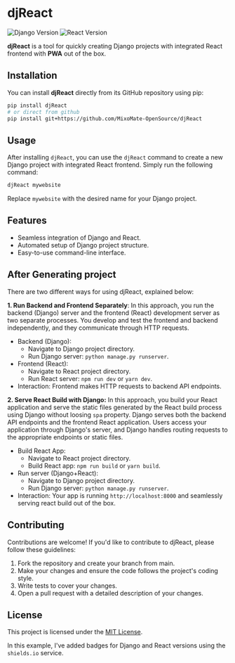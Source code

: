 # djReact 


![Django Version](https://img.shields.io/badge/Django-%5E4.0.0-blue)
![React Version](https://img.shields.io/badge/React-%5E17.0.2-blue)

**djReact** is a tool for quickly creating Django projects with integrated React frontend with **PWA** out of the box.

## Installation

You can install **djReact** directly from its GitHub repository using pip:

```bash
pip install djReact
# or direct from github
pip install git+https://github.com/MixoMate-OpenSource/djReact
```
## Usage
After installing `djReact`, you can use the `djReact` command to create a new Django project with integrated React frontend. Simply run the following command:
```bash
djReact mywebsite
```
Replace `mywebsite` with the desired name for your Django project.

## Features
- Seamless integration of Django and React.
- Automated setup of Django project structure.
- Easy-to-use command-line interface.

## After Generating project
There are two different ways for using djReact, explained below:

__1. Run Backend and Frontend Separately__: In this approach, you run the backend (Django) server and the frontend (React) development server as two separate processes. You develop and test the frontend and backend independently, and they communicate through HTTP requests.

  - Backend (Django):
    - Navigate to Django project directory.
    - Run Django server: `python manage.py runserver`.
  - Frontend (React):
    - Navigate to React project directory.
    - Run React server: `npm run dev` or `yarn dev`.
  - Interaction: Frontend makes HTTP requests to backend API endpoints.

__2. Serve React Build with Django:__ In this approach, you build your React application and serve the static files generated by the React build process using Django without loosing `spa` property. Django serves both the backend API endpoints and the frontend React application. Users access your application through Django's server, and Django handles routing requests to the appropriate endpoints or static files.

  - Build React App:
    - Navigate to React project directory.
    - Build React app: `npm run build` or `yarn build`.
  - Run server (Django+React):
    - Navigate to Django project directory.
    - Run Django server: `python manage.py runserver`.
  - Interaction: Your app is running `http://localhost:8000` and seamlessly serving react build out of the box.
  


## Contributing
Contributions are welcome! If you'd like to contribute to djReact, please follow these guidelines:

1. Fork the repository and create  your branch from main.
2. Make your changes and ensure the code follows the project's coding style.
3. Write tests to cover your changes.
4. Open a pull request with a detailed description of your changes.

## License
This project is licensed under the [MIT License](http://asd.sd).


In this example, I've added badges for Django and React versions using the `shields.io` service.

